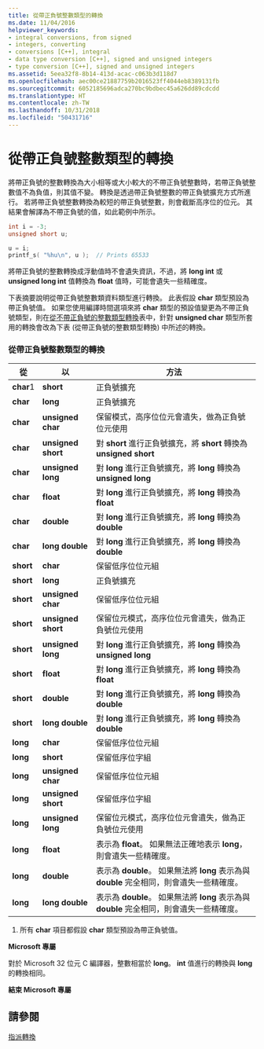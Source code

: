```yaml
---
title: 從帶正負號整數類型的轉換
ms.date: 11/04/2016
helpviewer_keywords:
- integral conversions, from signed
- integers, converting
- conversions [C++], integral
- data type conversion [C++], signed and unsigned integers
- type conversion [C++], signed and unsigned integers
ms.assetid: 5eea32f8-8b14-413d-acac-c063b3d118d7
ms.openlocfilehash: aec00ce21887759b2016523ff4044eb8389131fb
ms.sourcegitcommit: 6052185696adca270bc9bdbec45a626dd89cdcdd
ms.translationtype: HT
ms.contentlocale: zh-TW
ms.lasthandoff: 10/31/2018
ms.locfileid: "50431716"
---
```

# <a name="conversions-from-signed-integral-types"></a>從帶正負號整數類型的轉換

將帶正負號的整數轉換為大小相等或大小較大的不帶正負號整數時，若帶正負號整數值不為負值，則其值不變。 轉換是透過帶正負號整數的帶正負號擴充方式所進行。 若將帶正負號整數轉換為較短的帶正負號整數，則會截斷高序位的位元。 其結果會解譯為不帶正負號的值，如此範例中所示。

```C
int i = -3;
unsigned short u;

u = i;
printf_s( "%hu\n", u );  // Prints 65533
```

將帶正負號的整數轉換成浮動值時不會遺失資訊，不過，將 **long int** 或 **unsigned long int** 值轉換為 **float** 值時，可能會遺失一些精確度。

下表摘要說明從帶正負號整數類資料類型進行轉換。 此表假設 **char** 類型預設為帶正負號值。 如果您使用編譯時間選項來將 **char** 類型的預設值變更為不帶正負號類型，則在[從不帶正負號的整數類型轉換](../c-language/conversions-from-unsigned-integral-types.md)表中，針對 **unsigned char** 類型所套用的轉換會改為下表 (從帶正負號的整數類型轉換) 中所述的轉換。

### <a name="conversions-from-signed-integral-types"></a>從帶正負號整數類型的轉換

|從|以|方法|
|----------|--------|------------|
|**char**1|**short**|正負號擴充|
|**char**|**long**|正負號擴充|
|**char**|**unsigned char**|保留模式，高序位位元會遺失，做為正負號位元使用|
|**char**|**unsigned short**|對 **short** 進行正負號擴充，將 **short** 轉換為 **unsigned short**|
|**char**|**unsigned long**|對 **long** 進行正負號擴充，將 **long** 轉換為 **unsigned long**|
|**char**|**float**|對 **long** 進行正負號擴充，將 **long** 轉換為 **float**|
|**char**|**double**|對 **long** 進行正負號擴充，將 **long** 轉換為 **double**|
|**char**|**long double**|對 **long** 進行正負號擴充，將 **long** 轉換為 **double**|
|**short**|**char**|保留低序位位元組|
|**short**|**long**|正負號擴充|
|**short**|**unsigned char**|保留低序位位元組|
|**short**|**unsigned short**|保留位元模式，高序位位元會遺失，做為正負號位元使用|
|**short**|**unsigned long**|對 **long** 進行正負號擴充，將 **long** 轉換為 **unsigned long**|
|**short**|**float**|對 **long** 進行正負號擴充，將 **long** 轉換為 **float**|
|**short**|**double**|對 **long** 進行正負號擴充，將 **long** 轉換為 **double**|
|**short**|**long double**|對 **long** 進行正負號擴充，將 **long** 轉換為 **double**|
|**long**|**char**|保留低序位位元組|
|**long**|**short**|保留低序位字組|
|**long**|**unsigned char**|保留低序位位元組|
|**long**|**unsigned short**|保留低序位字組|
|**long**|**unsigned long**|保留位元模式，高序位位元會遺失，做為正負號位元使用|
|**long**|**float**|表示為 **float**。 如果無法正確地表示 **long**，則會遺失一些精確度。|
|**long**|**double**|表示為 **double**。 如果無法將 **long** 表示為與 **double** 完全相同，則會遺失一些精確度。|
|**long**|**long double**|表示為 **double**。 如果無法將 **long** 表示為與 **double** 完全相同，則會遺失一些精確度。|

1. 所有 **char** 項目都假設 **char** 類型預設為帶正負號值。

**Microsoft 專屬**

對於 Microsoft 32 位元 C 編譯器，整數相當於 **long**。 **int** 值進行的轉換與 **long** 的轉換相同。

**結束 Microsoft 專屬**

## <a name="see-also"></a>請參閱

[指派轉換](../c-language/assignment-conversions.md)